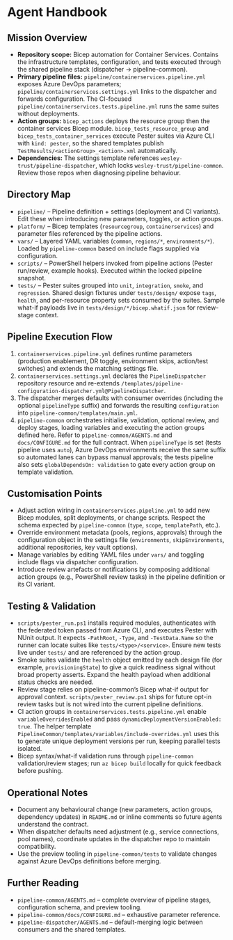 # Agent Handbook

## Mission Overview
- **Repository scope:** Bicep automation for Container Services. Contains the infrastructure templates, configuration, and tests executed through the shared pipeline stack (dispatcher -> pipeline-common).
- **Primary pipeline files:** `pipeline/containerservices.pipeline.yml` exposes Azure DevOps parameters; `pipeline/containerservices.settings.yml` links to the dispatcher and forwards configuration. The CI-focused `pipeline/containerservices.tests.pipeline.yml` runs the same suites without deployments.
- **Action groups:** `bicep_actions` deploys the resource group then the container services Bicep module. `bicep_tests_resource_group` and `bicep_tests_container_services` execute Pester suites via Azure CLI with `kind: pester`, so the shared templates publish `TestResults/<actionGroup>_<action>.xml` automatically.
- **Dependencies:** The settings template references `wesley-trust/pipeline-dispatcher`, which locks `wesley-trust/pipeline-common`. Review those repos when diagnosing pipeline behaviour.

## Directory Map
- `pipeline/` – Pipeline definition + settings (deployment and CI variants). Edit these when introducing new parameters, toggles, or action groups.
- `platform/` – Bicep templates (`resourcegroup`, `containerservices`) and parameter files referenced by the pipeline actions.
- `vars/` – Layered YAML variables (`common`, `regions/*`, `environments/*`). Loaded by `pipeline-common` based on include flags supplied via configuration.
- `scripts/` – PowerShell helpers invoked from pipeline actions (Pester run/review, example hooks). Executed within the locked pipeline snapshot.
- `tests/` – Pester suites grouped into `unit`, `integration`, `smoke`, and `regression`. Shared design fixtures under `tests/design/` expose `tags`, `health`, and per-resource property sets consumed by the suites. Sample what-if payloads live in `tests/design/*/bicep.whatif.json` for review-stage context.

## Pipeline Execution Flow
1. `containerservices.pipeline.yml` defines runtime parameters (production enablement, DR toggle, environment skips, action/test switches) and extends the matching settings file.
2. `containerservices.settings.yml` declares the `PipelineDispatcher` repository resource and re-extends `/templates/pipeline-configuration-dispatcher.yml@PipelineDispatcher`.
3. The dispatcher merges defaults with consumer overrides (including the optional `pipelineType` suffix) and forwards the resulting `configuration` into `pipeline-common/templates/main.yml`.
4. `pipeline-common` orchestrates initialise, validation, optional review, and deploy stages, loading variables and executing the action groups defined here. Refer to `pipeline-common/AGENTS.md` and `docs/CONFIGURE.md` for the full contract. When `pipelineType` is set (tests pipeline uses `auto`), Azure DevOps environments receive the same suffix so automated lanes can bypass manual approvals; the tests pipeline also sets `globalDependsOn: validation` to gate every action group on template validation.

## Customisation Points
- Adjust action wiring in `containerservices.pipeline.yml` to add new Bicep modules, split deployments, or change scripts. Respect the schema expected by `pipeline-common` (`type`, `scope`, `templatePath`, etc.).
- Override environment metadata (pools, regions, approvals) through the configuration object in the settings file (`environments`, `skipEnvironments`, additional repositories, key vault options).
- Manage variables by editing YAML files under `vars/` and toggling include flags via dispatcher configuration.
- Introduce review artefacts or notifications by composing additional action groups (e.g., PowerShell review tasks) in the pipeline definition or its CI variant.

## Testing & Validation
- `scripts/pester_run.ps1` installs required modules, authenticates with the federated token passed from Azure CLI, and executes Pester with NUnit output. It expects `-PathRoot`, `-Type`, and `-TestData.Name` so the runner can locate suites like `tests/<type>/<service>`. Ensure new tests live under `tests/` and are referenced by the action group.
- Smoke suites validate the `health` object emitted by each design file (for example, `provisioningState`) to give a quick readiness signal without broad property asserts. Expand the health payload when additional status checks are needed.
- Review stage relies on pipeline-common’s Bicep what-if output for approval context. `scripts/pester_review.ps1` ships for future opt-in review tasks but is not wired into the current pipeline definitions.
- CI action groups in `containerservices.tests.pipeline.yml` enable `variableOverridesEnabled` and pass `dynamicDeploymentVersionEnabled: true`. The helper template `PipelineCommon/templates/variables/include-overrides.yml` uses this to generate unique deployment versions per run, keeping parallel tests isolated.
- Bicep syntax/what-if validation runs through `pipeline-common` validation/review stages; run `az bicep build` locally for quick feedback before pushing.

## Operational Notes
- Document any behavioural change (new parameters, action groups, dependency updates) in `README.md` or inline comments so future agents understand the contract.
- When dispatcher defaults need adjustment (e.g., service connections, pool names), coordinate updates in the dispatcher repo to maintain compatibility.
- Use the preview tooling in `pipeline-common/tests` to validate changes against Azure DevOps definitions before merging.

## Further Reading
- `pipeline-common/AGENTS.md` – complete overview of pipeline stages, configuration schema, and preview tooling.
- `pipeline-common/docs/CONFIGURE.md` – exhaustive parameter reference.
- `pipeline-dispatcher/AGENTS.md` – default-merging logic between consumers and the shared templates.

